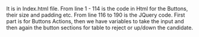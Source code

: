 It is in Index.html file. From line 1 - 114 is the code in Html for the Buttons, their size and padding etc. From line 116 to 190 is the JQuery code. First part is for Buttons Actions, then we have variables to take the input and then again the button sections for table to reject or up/down the candidate. 
